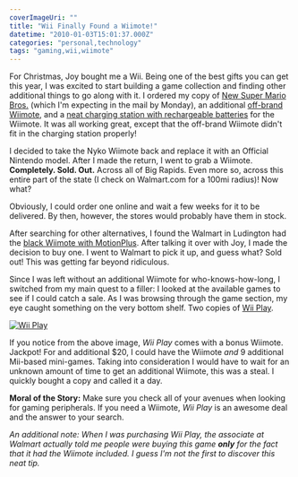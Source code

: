 ```yaml
---
coverImageUri: ""
title: "Wii Finally Found a Wiimote!"
datetime: "2010-01-03T15:01:37.000Z"
categories: "personal,technology"
tags: "gaming,wii,wiimote"
---
```


For Christmas, Joy bought me a Wii. Being one of the best gifts you can get this year, I was excited to start building a game collection and finding other additional things to go along with it. I ordered my copy of [New Super Mario Bros.](http://en.wikipedia.org/wiki/New_Super_Mario_Bros._Wii) (which I'm expecting in the mail by Monday), an additional [off-brand Wiimote](http://www.walmart.com/catalog/product.do?product_id=10997397), and a [neat charging station with rechargeable batteries](http://www.walmart.com/Intec-Wii-Battery-Charging-Station/ip/7789021) for the Wiimote. It was all working great, except that the off-brand Wiimote didn't fit in the charging station properly!

I decided to take the Nyko Wiimote back and replace it with an Official Nintendo model. After I made the return, I went to grab a Wiimote. **Completely. Sold. Out.** Across all of Big Rapids. Even more so, across this entire part of the state (I check on Walmart.com for a 100mi radius)! Now what?

Obviously, I could order one online and wait a few weeks for it to be delivered. By then, however, the stores would probably have them in stock.

After searching for other alternatives, I found the Walmart in Ludington had the [black Wiimote with MotionPlus](http://www.walmart.com/catalog/product.do?product_id=13020907 "Black Wii Remote and Wii MotionPlus Bundle at Walmart.com"). After talking it over with Joy, I made the decision to buy one. I went to Walmart to pick it up, and guess what? Sold out! This was getting far beyond ridiculous.

Since I was left without an additional Wiimote for who-knows-how-long, I switched from my main quest to a filler: I looked at the available games to see if I could catch a sale. As I was browsing through the game section, my eye caught something on the very bottom shelf. Two copies of [Wii Play](http://en.wikipedia.org/wiki/Wii_Play "Wii Play on Wikipedia").

[![](http://assets.brandonmartinez.com/brandonmartinez/2010/01/20100102005-575x862.jpg "Wii Play")](http://assets.brandonmartinez.com/brandonmartinez/2010/01/20100102005.jpg)

If you notice from the above image, _Wii Play_ comes with a bonus Wiimote. Jackpot! For and additional $20, I could have the Wiimote _and_ 9 additional Mii-based mini-games. Taking into consideration I would have to wait for an unknown amount of time to get an additional Wiimote, this was a steal. I quickly bought a copy and called it a day.

**Moral of the Story:** Make sure you check all of your avenues when looking for gaming peripherals. If you need a Wiimote, _Wii Play_ is an awesome deal and the answer to your search.

_An additional note: When I was purchasing Wii Play, the associate at Walmart actually told me people were buying this game **only** for the fact that it had the Wiimote included. I guess I'm not the first to discover this neat tip._

